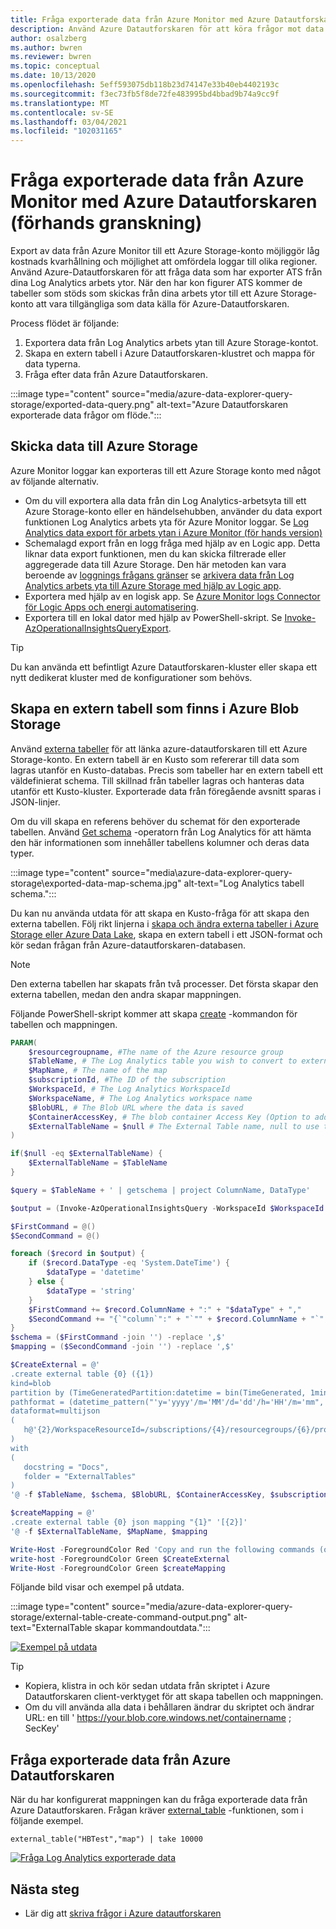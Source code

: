 ```yaml
---
title: Fråga exporterade data från Azure Monitor med Azure Datautforskaren (förhands granskning)
description: Använd Azure Datautforskaren för att köra frågor mot data som har exporter ATS från din Log Analytics arbets yta till ett Azure Storage-konto.
author: osalzberg
ms.author: bwren
ms.reviewer: bwren
ms.topic: conceptual
ms.date: 10/13/2020
ms.openlocfilehash: 5eff593075db118b23d74147e33b40eb4402193c
ms.sourcegitcommit: f3ec73fb5f8de72fe483995bd4bbad9b74a9cc9f
ms.translationtype: MT
ms.contentlocale: sv-SE
ms.lasthandoff: 03/04/2021
ms.locfileid: "102031165"
---
```

# <a name="query-exported-data-from-azure-monitor-using-azure-data-explorer-preview"></a>Fråga exporterade data från Azure Monitor med Azure Datautforskaren (förhands granskning)
Export av data från Azure Monitor till ett Azure Storage-konto möjliggör låg kostnads kvarhållning och möjlighet att omfördela loggar till olika regioner. Använd Azure-Datautforskaren för att fråga data som har exporter ATS från dina Log Analytics arbets ytor. När den har kon figurer ATS kommer de tabeller som stöds som skickas från dina arbets ytor till ett Azure Storage-konto att vara tillgängliga som data källa för Azure-Datautforskaren.

Process flödet är följande: 

1.  Exportera data från Log Analytics arbets ytan till Azure Storage-kontot.
2.  Skapa en extern tabell i Azure Datautforskaren-klustret och mappa för data typerna.
3.  Fråga efter data från Azure Datautforskaren.

:::image type="content" source="media/azure-data-explorer-query-storage/exported-data-query.png" alt-text="Azure Datautforskaren exporterade data frågor om flöde.":::



## <a name="send-data-to-azure-storage"></a>Skicka data till Azure Storage
Azure Monitor loggar kan exporteras till ett Azure Storage konto med något av följande alternativ.

- Om du vill exportera alla data från din Log Analytics-arbetsyta till ett Azure Storage-konto eller en händelsehubben, använder du data export funktionen Log Analytics arbets yta för Azure Monitor loggar. Se [Log Analytics data export för arbets ytan i Azure Monitor (för hands version)](./logs-data-export.md)
- Schemalagd export från en logg fråga med hjälp av en Logic app. Detta liknar data export funktionen, men du kan skicka filtrerade eller aggregerade data till Azure Storage. Den här metoden kan vara beroende av [loggnings frågans gränser](../service-limits.md#log-analytics-workspaces)  se [arkivera data från Log Analytics arbets yta till Azure Storage med hjälp av Logic app](./logs-export-logic-app.md).
- Exportera med hjälp av en logisk app. Se [Azure Monitor logs Connector för Logic Apps och energi automatisering](./logicapp-flow-connector.md).
- Exportera till en lokal dator med hjälp av PowerShell-skript. Se [Invoke-AzOperationalInsightsQueryExport](https://www.powershellgallery.com/packages/Invoke-AzOperationalInsightsQueryExport).

> [!TIP]
> Du kan använda ett befintligt Azure Datautforskaren-kluster eller skapa ett nytt dedikerat kluster med de konfigurationer som behövs.

## <a name="create-an-external-table-located-in-azure-blob-storage"></a>Skapa en extern tabell som finns i Azure Blob Storage
Använd [externa tabeller](/azure/data-explorer/kusto/query/schema-entities/externaltables) för att länka azure-datautforskaren till ett Azure Storage-konto. En extern tabell är en Kusto som refererar till data som lagras utanför en Kusto-databas. Precis som tabeller har en extern tabell ett väldefinierat schema. Till skillnad från tabeller lagras och hanteras data utanför ett Kusto-kluster. Exporterade data från föregående avsnitt sparas i JSON-linjer.

Om du vill skapa en referens behöver du schemat för den exporterade tabellen. Använd [Get schema](/azure/data-explorer/kusto/query/getschemaoperator) -operatorn från Log Analytics för att hämta den här informationen som innehåller tabellens kolumner och deras data typer.

:::image type="content" source="media\azure-data-explorer-query-storage\exported-data-map-schema.jpg" alt-text="Log Analytics tabell schema.":::

Du kan nu använda utdata för att skapa en Kusto-fråga för att skapa den externa tabellen.
Följ rikt linjerna i [skapa och ändra externa tabeller i Azure Storage eller Azure Data Lake](/azure/data-explorer/kusto/management/external-tables-azurestorage-azuredatalake), skapa en extern tabell i ett JSON-format och kör sedan frågan från Azure-datautforskaren-databasen.

>[!NOTE]
>Den externa tabellen har skapats från två processer. Det första skapar den externa tabellen, medan den andra skapar mappningen.

Följande PowerShell-skript kommer att skapa [create](/azure/data-explorer/kusto/management/external-tables-azurestorage-azuredatalake#create-external-table-mapping) -kommandon för tabellen och mappningen.

```powershell
PARAM(
    $resourcegroupname, #The name of the Azure resource group
    $TableName, # The Log Analytics table you wish to convert to external table
    $MapName, # The name of the map
    $subscriptionId, #The ID of the subscription
    $WorkspaceId, # The Log Analytics WorkspaceId
    $WorkspaceName, # The Log Analytics workspace name
    $BlobURL, # The Blob URL where the data is saved
    $ContainerAccessKey, # The blob container Access Key (Option to add a SAS url)
    $ExternalTableName = $null # The External Table name, null to use the same name
)

if($null -eq $ExternalTableName) {
    $ExternalTableName = $TableName
}

$query = $TableName + ' | getschema | project ColumnName, DataType'

$output = (Invoke-AzOperationalInsightsQuery -WorkspaceId $WorkspaceId -Query $query).Results

$FirstCommand = @()
$SecondCommand = @()

foreach ($record in $output) {
    if ($record.DataType -eq 'System.DateTime') {
        $dataType = 'datetime'
    } else {
        $dataType = 'string'
    }
    $FirstCommand += $record.ColumnName + ":" + "$dataType" + ","
    $SecondCommand += "{`"column`":" + "`"" + $record.ColumnName + "`"," + "`"datatype`":`"$dataType`",`"path`":`"$." + $record.ColumnName + "`"},"
}
$schema = ($FirstCommand -join '') -replace ',$'
$mapping = ($SecondCommand -join '') -replace ',$'

$CreateExternal = @'
.create external table {0} ({1})
kind=blob
partition by (TimeGeneratedPartition:datetime = bin(TimeGenerated, 1min))
pathformat = (datetime_pattern("'y='yyyy'/m='MM'/d='dd'/h='HH'/m='mm", TimeGeneratedPartition))
dataformat=multijson
(
   h@'{2}/WorkspaceResourceId=/subscriptions/{4}/resourcegroups/{6}/providers/microsoft.operationalinsights/workspaces/{5};{3}'
)
with
(
   docstring = "Docs",
   folder = "ExternalTables"
)
'@ -f $TableName, $schema, $BlobURL, $ContainerAccessKey, $subscriptionId, $WorkspaceName, $resourcegroupname,$WorkspaceId

$createMapping = @'
.create external table {0} json mapping "{1}" '[{2}]'
'@ -f $ExternalTableName, $MapName, $mapping

Write-Host -ForegroundColor Red 'Copy and run the following commands (one by one), on your Azure Data Explorer cluster query window to create the external table and mappings:'
write-host -ForegroundColor Green $CreateExternal
Write-Host -ForegroundColor Green $createMapping
```

Följande bild visar och exempel på utdata.

:::image type="content" source="media/azure-data-explorer-query-storage/external-table-create-command-output.png" alt-text="ExternalTable skapar kommandoutdata.":::

[![Exempel på utdata](media/azure-data-explorer-query-storage/external-table-create-command-output.png)](media/azure-data-explorer-query-storage/external-table-create-command-output.png#lightbox)

>[!TIP]
>* Kopiera, klistra in och kör sedan utdata från skriptet i Azure Datautforskaren client-verktyget för att skapa tabellen och mappningen.
>* Om du vill använda alla data i behållaren ändrar du skriptet och ändrar URL: en till ' https://your.blob.core.windows.net/containername ; SecKey'

## <a name="query-the-exported-data-from-azure-data-explorer"></a>Fråga exporterade data från Azure Datautforskaren 

När du har konfigurerat mappningen kan du fråga exporterade data från Azure Datautforskaren. Frågan kräver [external_table](/azure/data-explorer/kusto/query/externaltablefunction) -funktionen, som i följande exempel.

```kusto
external_table("HBTest","map") | take 10000
```

[![Fråga Log Analytics exporterade data](media/azure-data-explorer-query-storage/external-table-query.png)](media/azure-data-explorer-query-storage/external-table-query.png#lightbox)

## <a name="next-steps"></a>Nästa steg

- Lär dig att [skriva frågor i Azure datautforskaren](/azure/data-explorer/write-queries)
